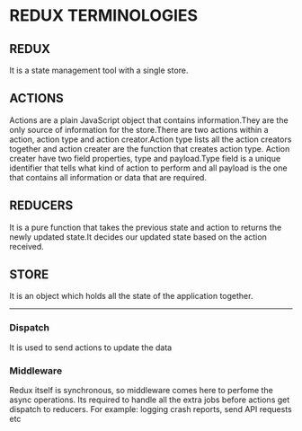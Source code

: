 # REDUX TERMINOLOGIES

## REDUX
It is a state management tool with a single store.

## ACTIONS
Actions are a plain JavaScript object that contains information.They are the only source of information for the store.There are two actions within a action, action type and action creator.Action type lists all the action creators together and action creater are the function that creates action type. Action creater have two field properties, type and payload.Type field is a unique identifier that tells what kind of action to perform and all payload is the one that contains all information or data that are required.


## REDUCERS
It is a pure function that takes the previous state and action to returns the newly updated state.It decides our updated state based on the action received.

## STORE
It is an object which holds all the state of the application together.
       
 ---

### Dispatch
It is used to send actions to update the data

### Middleware
Redux itself is synchronous, so middleware comes here to perfome the async operations. Its required to handle all the extra jobs before actions get dispatch to reducers.
For example: logging crash reports, send API requests etc


